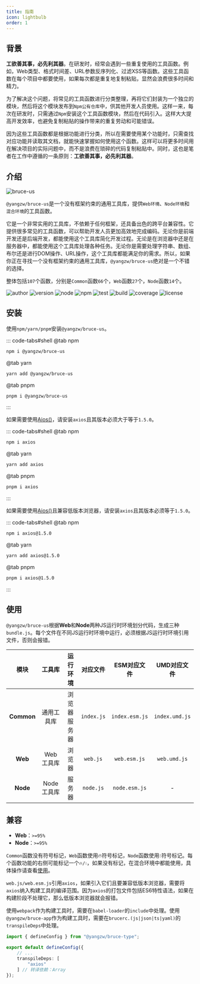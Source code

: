 ```yaml
---
title: 指南
icon: lightbulb
order: 1
---
```


## 背景

**工欲善其事，必先利其器**。在研发时，经常会遇到一些重复使用的工具函数。例如，Web类型、格式时间差、URL参数反序列化、过滤XSS等函数。这些工具函数在每个项目中都要使用，如果每次都是重复地复制粘贴，显然会浪费很多时间和精力。

为了解决这个问题，将常见的工具函数进行分类整理，再将它们封装为一个独立的模块，然后将这个模块发布到`Npm公有仓库`中，供其他开发人员使用。这样一来，每次在研发时，只需通过`Npm`安装这个工具函数模块，然后在代码引入。这样大大提高开发效率，也避免复制粘贴的操作带来的重复劳动和可能错误。

因为这些工具函数都是根据功能进行分类，所以在需要使用某个功能时，只需查找对应功能并读取其文档，就能快速掌握如何使用这个函数。这样可以将更多时间用在解决项目的实际问题中，而不是浪费在琐碎的代码复制粘贴中。同时，这也是笔者在工作中遵循的一条原则：**工欲善其事，必先利其器**。

## 介绍

![bruce-us](https://img.shields.io/badge/@yangzw/bruce--us-没有框架约束的通用工具库-66f.svg)

`@yangzw/bruce-us`是一个没有框架约束的通用工具库，提供`Web环境`、`Node环境`和`混合环境`的工具函数。

它是一个非常实用的工具库，不依赖于任何框架，还具备出色的跨平台兼容性。它提供很多常见的工具函数，可以帮助开发人员更加高效地完成编码。无论你是前端开发还是后端开发，都能使用这个工具库简化开发过程。无论是在浏览器中还是在服务器中，都能使用这个工具库处理各种任务。无论你是需要处理字符串、数组、布尔还是进行DOM操作、URL操作，这个工具库都能满足你的需求。所以，如果你正在寻找一个没有框架约束的通用工具库，`@yangzw/bruce-us`绝对是一个不错的选择。

整体包括`107`个函数，分别是`Common`函数`66`个，`Web`函数`27`个，`Node`函数`14`个。

![author](https://img.shields.io/badge/author-JowayYoung-f66.svg)
![version](https://img.shields.io/badge/version-1.3.6-f66.svg)
![node](https://img.shields.io/badge/node-%3E%3D18.18.0-3c9.svg)
![npm](https://img.shields.io/badge/npm-%3E%3D9.8.1-3c9.svg)
![test](https://img.shields.io/badge/test-passing-f90.svg)
![build](https://img.shields.io/badge/build-passing-f90.svg)
![coverage](https://img.shields.io/badge/coverage-mostly-09f.svg)
![license](https://img.shields.io/badge/license-MIT-09f.svg)

## 安装

使用`npm/yarn/pnpm`安装`@yangzw/bruce-us`。

::: code-tabs#shell
@tab npm

```sh
npm i @yangzw/bruce-us
```

@tab yarn

```sh
yarn add @yangzw/bruce-us
```

@tab pnpm

```sh
pnpm i @yangzw/bruce-us
```

:::

如果需要使用[Aios()](/us/function/Aios.md)，请安装`axios`且其版本必须大于等于`1.5.0`。

::: code-tabs#shell
@tab npm

```sh
npm i axios
```

@tab yarn

```sh
yarn add axios
```

@tab pnpm

```sh
pnpm i axios
```

:::

如果需要使用[Aios()](/us/function/Aios.md)且兼容低版本浏览器，请安装`axios`且其版本必须等于`1.5.0`。

::: code-tabs#shell
@tab npm

```sh
npm i axios@1.5.0
```

@tab yarn

```sh
yarn add axios@1.5.0
```

@tab pnpm

```sh
pnpm i axios@1.5.0
```

:::

## 使用

`@yangzw/bruce-us`根据**Web**和**Node**两种JS运行时环境划分代码，生成三种`bundle.js`。每个文件在不同JS运行时环境中运行，必须根据JS运行时环境引用文件，否则会报错。

模块|工具库|运行环境|对应文件|ESM对应文件|UMD对应文件
:-:|:-:|:-:|:-:|:-:|:-:
**Common**|通用工具库|浏览器<br>服务器|`index.js`|`index.esm.js`|`index.umd.js`
**Web**|Web工具库|浏览器|`web.js`|`web.esm.js`|`web.umd.js`
**Node**|Node工具库|服务器|`node.js`|`node.esm.js`|-

## 兼容

- **Web**：`>=95%`
- **Node**：`>=95%`

`Common`函数没有符号标记，`Web`函数使用🔥符号标记，`Node`函数使用💧符号标记。每个函数功能的右侧可能标记一个`🔥/💧`，如果没有标记，在混合环境中都能使用，具体操作请查看[使用](/us/usage.md)。

`web.js/web.esm.js`引用`axios`，如果引入它们且要兼容低版本浏览器，需要将`axios`纳入构建工具的编译范围。因为`axios`的打包文件包括ES6特性语法，如果在构建阶段不处理它，那么低版本浏览器就会报错。

使用`webpack`作为构建工具时，需要在`babel-loader`的`include`中处理。使用`@yangzw/bruce-app`作为构建工具时，需要在`brucerc.(js|json|ts|yaml)`的`transpileDeps`中处理。

```ts
import { defineConfig } from "@yangzw/bruce-type";

export default defineConfig({
	// ...
	transpileDeps: [
		"axios"
	] // 转译依赖：Array
});
```